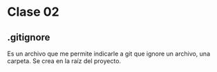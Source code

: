 # Clase 02

## .gitignore
Es un archivo que me permite indicarle a git que ignore un archivo, una carpeta.
Se crea en la raíz del proyecto.